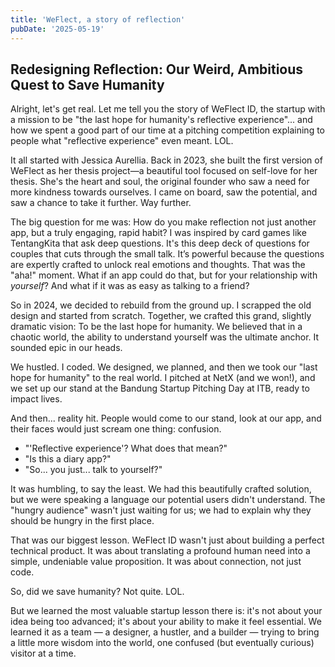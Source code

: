 ```yaml
---
title: 'WeFlect, a story of reflection'
pubDate: '2025-05-19'
---
```


## Redesigning Reflection: Our Weird, Ambitious Quest to Save Humanity

Alright, let's get real. Let me tell you the story of WeFlect ID, the startup with a mission to be "the last hope for humanity's reflective experience"... and how we spent a good part of our time at a pitching competition explaining to people what "reflective experience" even meant. LOL.

It all started with Jessica Aurellia. Back in 2023, she built the first version of WeFlect as her thesis project—a beautiful tool focused on self-love for her thesis. She's the heart and soul, the original founder who saw a need for more kindness towards ourselves. I came on board, saw the potential, and saw a chance to take it further. Way further.

The big question for me was: How do you make reflection not just another app, but a truly engaging, rapid habit? I was inspired by card games like TentangKita that ask deep questions. It's this deep deck of questions for couples that cuts through the small talk. It’s powerful because the questions are expertly crafted to unlock real emotions and thoughts. That was the "aha!" moment. What if an app could do that, but for your relationship with _yourself_? And what if it was as easy as talking to a friend?

So in 2024, we decided to rebuild from the ground up. I scrapped the old design and started from scratch.
Together, we crafted this grand, slightly dramatic vision: To be the last hope for humanity. We believed that in a chaotic world, the ability to understand yourself was the ultimate anchor. It sounded epic in our heads.

We hustled. I coded. We designed, we planned, and then we took our "last hope for humanity" to the real world. I pitched at NetX (and we won!), and we set up our stand at the Bandung Startup Pitching Day at ITB, ready to impact lives.

And then... reality hit. People would come to our stand, look at our app, and their faces would just scream one thing: confusion.

- "'Reflective experience'? What does that mean?"
- "Is this a diary app?"
- "So... you just... talk to yourself?"

It was humbling, to say the least. We had this beautifully crafted solution, but we were speaking a language our potential users didn't understand. The "hungry audience" wasn't just waiting for us; we had to explain why they should be hungry in the first place.

That was our biggest lesson. WeFlect ID wasn't just about building a perfect technical product. It was about translating a profound human need into a simple, undeniable value proposition. It was about connection, not just code.

So, did we save humanity? Not quite. LOL.

But we learned the most valuable startup lesson there is: it's not about your idea being too advanced; it's about your ability to make it feel essential.
We learned it as a team — a designer, a hustler, and a builder — trying to bring a little more wisdom into the world, one confused (but eventually curious) visitor at a time.
